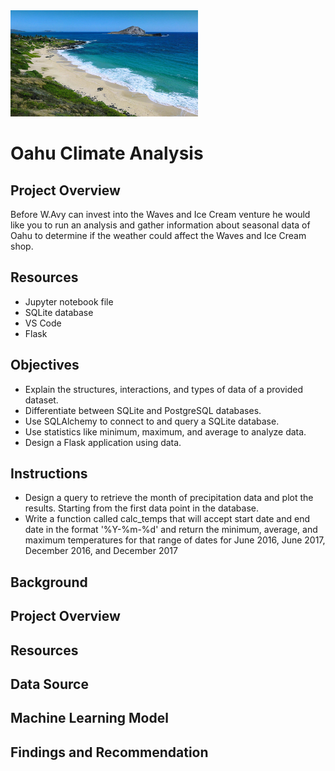 <img src="oahu.jpg" alt="drawing" width="300"/>

# Oahu Climate Analysis

## Project Overview
Before W.Avy can invest into the Waves and Ice Cream venture he would like you to run an analysis and gather information about seasonal data of Oahu to determine if the weather could affect the Waves and Ice Cream shop.

## Resources
- Jupyter notebook file
- SQLite database
- VS Code
- Flask

## Objectives
- Explain the structures, interactions, and types of data of a provided dataset.
- Differentiate between SQLite and PostgreSQL databases.
- Use SQLAlchemy to connect to and query a SQLite database.
- Use statistics like minimum, maximum, and average to analyze data.
- Design a Flask application using data.

## Instructions
- Design a query to retrieve the month of precipitation data and plot the results. Starting from the first data point in the database.
-  Write a function called calc_temps that will accept start date and end date in the format '%Y-%m-%d' and return the minimum, average, and maximum temperatures for that range of dates for June 2016, June 2017, December 2016, and December 2017


## Background
## Project Overview
## Resources
## Data Source
## Machine Learning Model
## Findings and Recommendation
